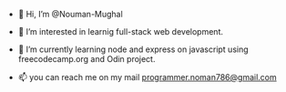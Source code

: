 - 👋 Hi, I’m @Nouman-Mughal
- 👀 I’m interested in learnig full-stack web development.
- 🌱 I’m currently learning node and express on javascript using freecodecamp.org and Odin project.

- 📫 you can reach me on my mail programmer.noman786@gmail.com

<!---
Nouman-Mughal/Nouman-Mughal is a ✨ special ✨ repository because its `README.md` (this file) appears on your GitHub profile.
You can click the Preview link to take a look at your changes.
--->
